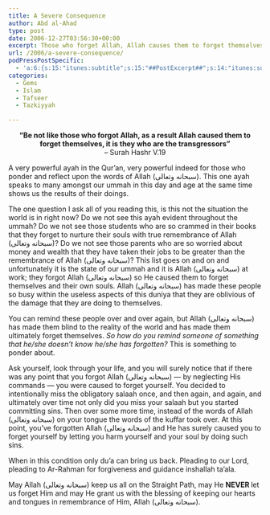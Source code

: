 ```yaml
---
title: A Severe Consequence
author: Abd al-Ahad
type: post
date: 2006-12-27T03:56:30+00:00
excerpt: Those who forget Allah, Allah causes them to forget themselves. Parents with wealth and money, students crammed in their books, only Allah can save you.
url: /2006/a-severe-consequence/
podPressPostSpecific:
  - 'a:6:{s:15:"itunes:subtitle";s:15:"##PostExcerpt##";s:14:"itunes:summary";s:15:"##PostExcerpt##";s:15:"itunes:keywords";s:17:"##WordPressCats##";s:13:"itunes:author";s:10:"##Global##";s:15:"itunes:explicit";s:2:"No";s:12:"itunes:block";s:2:"No";}'
categories:
  - Gems
  - Islam
  - Tafseer
  - Tazkiyyah

---
```

<p align="center">
  <strong>&#8220;Be not like those who forgot Allah, as a result Allah caused them to forget themselves, it is they who are the transgressors&#8221;<br /> </strong>&#8211; Surah Hashr V.19
</p>

<p align="left">
  A very powerful ayah in the Qur&#8217;an, very powerful indeed for those who ponder and reflect upon the words of Allah (سبحانه وتعالى). This one ayah speaks to many amongst our ummah in this day and age at the same time shows us the results of their doings.
</p>

<p align="left">
  The one question I ask all of you reading this, is this not the situation the world is in right now? Do we not see this ayah evident throughout the ummah? Do we not see those students who are so crammed in their books that they forget to nurture their souls with true remembrance of Allah (سبحانه وتعالى)? Do we not see those parents who are so worried about money and wealth that they have taken their jobs to be greater than the remembrance of Allah (سبحانه وتعالى)? This list goes on and on and unfortunately it is the state of our ummah and it is Allah (سبحانه وتعالى) at work; they forgot Allah (سبحانه وتعالى) so He caused them to forget themselves and their own souls. Allah (سبحانه وتعالى) has made these people so busy within the useless aspects of this duniya that they are oblivious of the damage that they are doing to themselves.
</p>

<p align="left">
  You can remind these people over and over again, but Allah (سبحانه وتعالى) has made them blind to the reality of the world and has made them ultimately forget themselves. <em>So how do you remind someone of something that he/she doesn&#8217;t know he/she has forgotten? </em>This is something to ponder about.
</p>

<p align="left">
  Ask yourself, look through your life, and you will surely notice that if there was any point that you forgot Allah (سبحانه وتعالى) &#8212; by neglecting His commands &#8212; you were caused to forget yourself. You decided to intentionally miss the obligatory salaah once, and then again, and again, and ultimately over time not only did you miss your salaah but you started committing sins. Then over some more time, instead of the words of Allah (سبحانه وتعالى) on your tongue the words of the kuffar took over. At this point, you&#8217;ve forgotten Allah (سبحانه وتعالى) and He has surely caused you to forget yourself by letting you harm yourself and your soul by doing such sins.
</p>

<p align="left">
  When in this condition only du&#8217;a can bring us back. Pleading to our Lord, pleading to Ar-Rahman for forgiveness and guidance inshallah ta&#8217;ala.
</p>

<p align="left">
  May Allah (سبحانه وتعالى) keep us all on the Straight Path, may He <strong>NEVER </strong>let us forget Him and may He grant us with the blessing of keeping our hearts and tongues in remembrance of Him, Allah (سبحانه وتعالى).
</p>